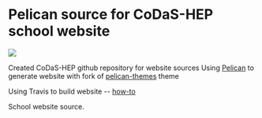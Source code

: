 # Pelican source for CoDaS-HEP school website 

![](https://travis-ci.org/codas-hep/codas-hep.github.io-source.svg?branch=master)

Created CoDaS-HEP github repository for website sources
Using [Pelican](http://getpelican.com/) to generate website with fork of [pelican-themes](https://github.com/getpelican/pelican-themes) theme

Using Travis to build website -- [how-to](http://zonca.github.io/2013/09/automatically-build-pelican-and-publish-to-github-pages.html)

School website source.

